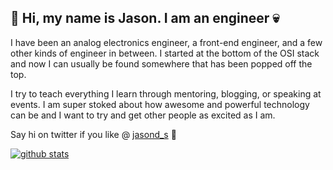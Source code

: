 ## 👻 Hi, my name is Jason. I am an engineer 💀

I have been an analog electronics engineer, a front-end engineer, and a few other kinds of engineer in between. I started at the bottom of the OSI stack and now I can usually be found somewhere that has been popped off the top.

I try to teach everything I learn through mentoring, blogging, or speaking at events. I am super stoked about how awesome and powerful technology can be and I want to try and get other people as excited as I am.

Say hi on twitter if you like @ [jasond_s](https://twitter.com/Jasond_s) 🦆

[![github stats](https://github-readme-stats.vercel.app/api?username=jasond-s&count_private=true&show_icons=true&theme=solarized-dark)](https://github.com/anuraghazra/github-readme-stats)
